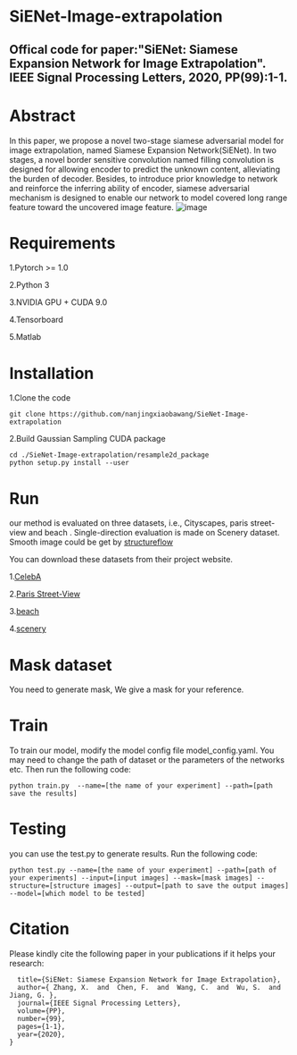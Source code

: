 # SiENet-Image-extrapolation
## Offical code for paper:"SiENet: Siamese Expansion Network for Image Extrapolation".  IEEE Signal Processing Letters, 2020, PP(99):1-1.
# Abstract
In this paper, we propose a novel two-stage siamese adversarial model for image extrapolation, named Siamese Expansion Network(SiENet). In two stages, a novel border sensitive convolution named filling convolution is designed for allowing encoder to predict the unknown content, alleviating the burden of decoder. Besides, to introduce prior knowledge to network and reinforce the inferring ability of encoder, siamese adversarial mechanism is designed to enable our network to model covered long range feature toward the uncovered image feature.
 ![image](https://github.com/nanjingxiaobawang/SieNet-Image-extrapolation/blob/master/results.png)
# Requirements

1.Pytorch >= 1.0

2.Python 3

3.NVIDIA GPU + CUDA 9.0

4.Tensorboard

5.Matlab



# Installation

1.Clone the code


```
git clone https://github.com/nanjingxiaobawang/SieNet-Image-extrapolation
```


2.Build Gaussian Sampling CUDA package


```
cd ./SieNet-Image-extrapolation/resample2d_package
python setup.py install --user
```



# Run 
our method is evaluated on three datasets, i.e., Cityscapes, paris street-view and beach . Single-direction evaluation is made on Scenery dataset. Smooth image
could be get by [structureflow](https://github.com/RenYurui/StructureFlow)

You can download these datasets from their project website.

1.[CelebA](http://mmlab.ie.cuhk.edu.hk/projects/CelebA.html)

2.[Paris Street-View](https://github.com/pathak22/context-encoder)

3.[beach](https://github.com/bendangnuksung/Image-OutPainting)

4.[scenery](https://github.com/z-x-yang/NS-Outpainting)

# Mask dataset
You need to generate mask, We give a mask for your reference.

# Train

To train our model, modify the model config file model_config.yaml. You may need to change the path of dataset or the parameters of the networks etc. Then run the following code:

```
python train.py  --name=[the name of your experiment] --path=[path save the results]
```

# Testing

 you can use the test.py to generate results. Run the following code:

```
python test.py --name=[the name of your experiment] --path=[path of your experiments] --input=[input images] --mask=[mask images] --structure=[structure images] --output=[path to save the output images] --model=[which model to be tested]
```
# Citation
Please kindly cite the following paper in your publications if it helps your research:

```@article{2020SiENet,
  title={SiENet: Siamese Expansion Network for Image Extrapolation}, 
  author={ Zhang, X.  and  Chen, F.  and  Wang, C.  and  Wu, S.  and  Jiang, G. },
  journal={IEEE Signal Processing Letters},
  volume={PP},
  number={99},
  pages={1-1},
  year={2020},
}
